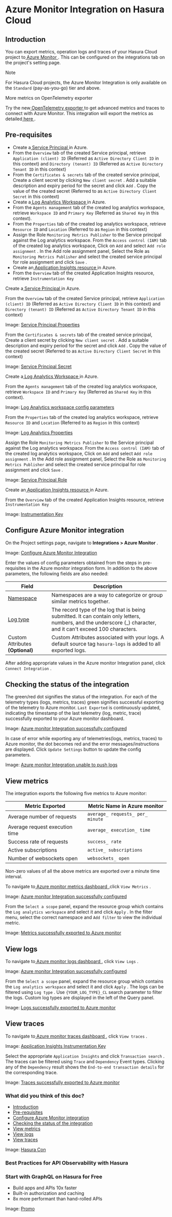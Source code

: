 # Azure Monitor Integration on Hasura Cloud

## Introduction​

You can export metrics, operation logs and traces of your Hasura Cloud project to[ Azure Monitor ](https://azure.microsoft.com/en-in/services/monitor/). This can be configured on the integrations tab on
the project's setting page.

Note

For Hasura Cloud projects, the Azure Monitor Integration is only available on the `Standard` (pay-as-you-go) tier and
above.

More metrics on OpenTelemetry exporter

Try the new[ OpenTelemetry exporter ](https://hasura.io/docs/latest/observability/opentelemetry/)to get advanced metrics and traces to connect
with Azure Monitor. This integration will export the metrics as detailed[ here ](https://hasura.io/docs/latest/observability/cloud/azure-monitor/#view-metrics).

## Pre-requisites​

- Create a[ Service Principal ](https://docs.microsoft.com/en-us/azure/active-directory/develop/howto-create-service-principal-portal#register-an-application-with-azure-ad-and-create-a-service-principal)in Azure.
- From the `Overview` tab of the created Service principal, retrieve `Application (client) ID` (Referred as `Active Directory Client ID` in this context) and `Directory (tenant) ID` (Referred as `Active Directory Tenant ID` in
this context)
- From the `Certificates & secrets` tab of the created service principal, Create a client secret by clicking `New client secret` . Add a suitable description and expiry period for the secret and click `Add` . Copy the value of
the created secret (Referred to as `Active Directory Client Secret` in this context)
- Create a[ Log Analytics Workspace ](https://docs.microsoft.com/en-us/azure/azure-monitor/logs/quick-create-workspace)in Azure.
- From the `Agents management` tab of the created log analytics workspace, retrieve `Workspace ID` and `Primary Key` (Referred as `Shared Key` in this context).
- From the `Properties` tab of the created log analytics workspace, retrieve `Resource ID` and `Location` (Referred to
as `Region` in this context)
- Assign the Role `Monitoring Metrics Publisher` to the Service principal against the Log analytics workspace. From the `Access control (IAM)` tab of the created log analytics workspace, Click on `Add` and select `Add role assignment` . In
the Add role assignment panel, Select the Role as `Monitoring Metrics Publisher` and select the created service
principal for role assignment and click `Save` .
- Create an[ Application Insights resource ](https://docs.microsoft.com/en-us/azure/azure-monitor/app/create-new-resource%3E)in
Azure.
- From the `Overview` tab of the created Application Insights resource, retrieve `Instrumentation Key`


Create a[ Service Principal ](https://docs.microsoft.com/en-us/azure/active-directory/develop/howto-create-service-principal-portal#register-an-application-with-azure-ad-and-create-a-service-principal)in Azure.

From the `Overview` tab of the created Service principal, retrieve `Application (client) ID` (Referred as `Active Directory Client ID` in this context) and `Directory (tenant) ID` (Referred as `Active Directory Tenant ID` in
this context)

Image: [ Service Principal Properties ](https://hasura.io/docs/assets/images/service-principal-properties-7b5534fde598749f456e114142aaa401.png)

From the `Certificates & secrets` tab of the created service principal, Create a client secret by clicking `New client secret` . Add a suitable description and expiry period for the secret and click `Add` . Copy the value of
the created secret (Referred to as `Active Directory Client Secret` in this context)

Image: [ Service Principal Secret ](https://hasura.io/docs/assets/images/service-principal-secret-3239782769d7ca710d5081405cf8f122.png)

Create a[ Log Analytics Workspace ](https://docs.microsoft.com/en-us/azure/azure-monitor/logs/quick-create-workspace)in Azure.

From the `Agents management` tab of the created log analytics workspace, retrieve `Workspace ID` and `Primary Key` (Referred as `Shared Key` in this context).

Image: [ Log Analytics workspace config parameters ](https://hasura.io/docs/assets/images/log-analytics-workspace-config-d0b9fb0f01b81dce74e11774828595b1.png)

From the `Properties` tab of the created log analytics workspace, retrieve `Resource ID` and `Location` (Referred to
as `Region` in this context)

Image: [ Log Analytics Properties ](https://hasura.io/docs/assets/images/log-analytics-properties-045f1698db4a431eedb14d5c319b2339.png)

Assign the Role `Monitoring Metrics Publisher` to the Service principal against the Log analytics workspace. From the `Access control (IAM)` tab of the created log analytics workspace, Click on `Add` and select `Add role assignment` . In
the Add role assignment panel, Select the Role as `Monitoring Metrics Publisher` and select the created service
principal for role assignment and click `Save` .

Image: [ Service Principal Role ](https://hasura.io/docs/assets/images/service-principal-role-02e897d6784d2d97482566610dfd7da3.png)

Create an[ Application Insights resource ](https://docs.microsoft.com/en-us/azure/azure-monitor/app/create-new-resource%3E)in
Azure.

From the `Overview` tab of the created Application Insights resource, retrieve `Instrumentation Key` 

Image: [ Instrumentation Key ](https://hasura.io/docs/assets/images/azure-instrumentation-key-0a44a05eb86d4a7506a77d2d92fc4379.png)

## Configure Azure Monitor integration​

On the Project settings page, navigate to **Integrations > Azure Monitor** .

Image: [ Configure Azure Monitor Integration ](https://hasura.io/docs/assets/images/integrate-azure-monitor-28e1fef373f80fed24c28022cc7f52e3.png)

Enter the values of config parameters obtained from the steps in pre-requisites in the Azure monitor integration form.
In addition to the above parameters, the following fields are also needed:

| Field | Description |
|---|---|
| [ Namespace ](https://docs.microsoft.com/en-us/azure/azure-monitor/essentials/metrics-custom-overview#namespace) | Namespaces are a way to categorize or group similar metrics together. |
| [ Log type ](https://docs.microsoft.com/en-us/azure/azure-monitor/logs/data-collector-api#request-headers) | The record type of the log that is being submitted. It can contain only letters, numbers, and the underscore (_) character, and it can't exceed 100 characters. |
| Custom Attributes **(Optional)**  | Custom Attributes associated with your logs. A default source tag `hasura-logs` is added to all exported logs. |


After adding appropriate values in the Azure monitor Integration panel, click `Connect Integration` .

## Checking the status of the integration​

The green/red dot signifies the status of the integration. For each of the telemetry types (logs, metrics, traces) green
signifies successful exporting of the telemetry to Azure monitor. `Last Exported` is continuously updated, indicating
the timestamp of the last telemetry (log, metric, trace) successfully exported to your Azure monitor dashboard.

Image: [ Azure monitor Integration successfully configured ](https://hasura.io/docs/assets/images/configure-azure-monitor-done-7f6066a6ad740ab81116c9576d96c8b0.png)

In case of error while exporting any of telemetries(logs, metrics, traces) to Azure monitor, the dot becomes red and the
error messages/instructions are displayed. Click `Update Settings` button to update the config parameters.

Image: [ Azure monitor Integration unable to push logs ](https://hasura.io/docs/assets/images/configure-azure-monitor-fail-c2026187a8cfb8e03198bf9d7c71b095.png)

## View metrics​

The integration exports the following five metrics to Azure monitor:

| Metric Exported | Metric Name in Azure monitor |
|---|---|
| Average number of requests |  `average_ requests_ per_ minute`  |
| Average request execution time |  `average_ execution_ time`  |
| Success rate of requests |  `success_ rate`  |
| Active subscriptions |  `active_ subscriptions`  |
| Number of websockets open |  `websockets_ open`  |


Non-zero values of all the above metrics are exported over a minute time interval.

To navigate to[ Azure monitor metrics dashboard ](https://portal.azure.com/#blade/Microsoft_Azure_Monitoring/AzureMonitoringBrowseBlade/metrics),click `View Metrics` .

Image: [ Azure monitor Integration successfully configured ](https://hasura.io/docs/assets/images/azure-monitor-view-metrics-72d4b24825bc20506f8132feb7e95514.png)

From the `Select a scope` panel, expand the resource group which contains the `Log analytics workspace` and select it
and click `Apply` . In the filter menu, select the correct namespace and `Add filter` to view the individual metric.

Image: [ Metrics successfully exported to Azure monitor ](https://hasura.io/docs/assets/images/azure-monitor-metrics-94633a8f6595cf914da42082cf4ab5b1.png)

## View logs​

To navigate to[ Azure monitor logs dashboard ](https://portal.azure.com/#blade/Microsoft_Azure_Monitoring/AzureMonitoringBrowseBlade/logs),
click `View Logs` .

Image: [ Azure monitor Integration successfully configured ](https://hasura.io/docs/assets/images/azure-monitor-view-logs-c9079622b6fb67bcf74ea0c5c5907155.png)

From the `Select a scope` panel, expand the resource group which contains the `Log analytics workspace` and select it
and click `Apply` . The logs can be filtered using `Log type` . Use `{YOUR_LOG_TYPE}_CL` search parameter to filter the
logs. Custom log types are displayed in the left of the Query panel.

Image: [ Logs successfully exported to Azure monitor ](https://hasura.io/docs/assets/images/azure-monitor-logs-fb5e5c6a6c6c8b9fb6a22fb17e8e7387.png)

## View traces​

To navigate to[ Azure monitor traces dashboard ](https://portal.azure.com/#blade/Microsoft_Azure_Monitoring/AzureMonitoringBrowseBlade/applicationsInsights),
click `View traces` .

Image: [ Application Insights Instrumentation Key ](https://hasura.io/docs/assets/images/azure-monitor-view-traces-854ae3557656fa8de442fce7e7da55a8.png)

Select the appropriate `Application Insights` and click `Transaction search` . The traces can be filtered using `Trace` and `Dependency` Event types. Clicking any of the `Dependency` result shows the `End-to-end transaction details` for the
corresponding trace.

Image: [ Traces successfully exported to Azure monitor ](https://hasura.io/docs/assets/images/azure-monitor-trace-flame-graph-4e250be3e9fd59ee4415a73ce459c461.png)

### What did you think of this doc?

- [ Introduction ](https://hasura.io/docs/latest/observability/cloud/azure-monitor/#introduction)
- [ Pre-requisites ](https://hasura.io/docs/latest/observability/cloud/azure-monitor/#pre-requisites)
- [ Configure Azure Monitor integration ](https://hasura.io/docs/latest/observability/cloud/azure-monitor/#configure-azure-monitor-integration)
- [ Checking the status of the integration ](https://hasura.io/docs/latest/observability/cloud/azure-monitor/#checking-the-status-of-the-integration)
- [ View metrics ](https://hasura.io/docs/latest/observability/cloud/azure-monitor/#view-metrics)
- [ View logs ](https://hasura.io/docs/latest/observability/cloud/azure-monitor/#view-logs)
- [ View traces ](https://hasura.io/docs/latest/observability/cloud/azure-monitor/#view-traces)


Image: [ Hasura Con ](https://res.cloudinary.com/dh8fp23nd/image/upload/v1677759444/main-web/Group_11455_2_rdpykm.png)

### Best Practices for API Observability with Hasura

### Start with GraphQL on Hasura for Free

- Build apps and APIs 10x faster
- Built-in authorization and caching
- 8x more performant than hand-rolled APIs


Image: [ Promo ](https://hasura.io/docs/assets/images/hasura-free-ff60e409244e0ea12b5a3045d1a9096b.png)